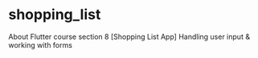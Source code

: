 # shopping_list
 About Flutter course section 8 [Shopping List App] Handling user input & working with forms
